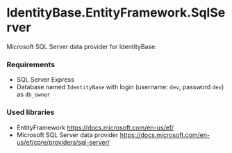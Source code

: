 # IdentityBase.EntityFramework.SqlServer

Microsoft SQL Server data provider for IdentityBase.

### Requirements 

- SQL Server Express
- Database named `IdentityBase` with login (username: `dev`, password `dev`) as `db_owner`

### Used libraries

- EntityFramework https://docs.microsoft.com/en-us/ef/
- Microsoft SQL Server data provider https://docs.microsoft.com/en-us/ef/core/providers/sql-server/